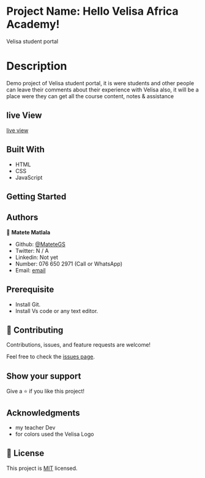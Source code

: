  # Project Name: Hello Velisa Africa Academy!
Velisa student portal

# Description
Demo project of Velisa student portal, it is were students and other people can leave 
their comments about their experience with Velisa also, it will be a place 
were they can get all the course content, notes & assistance

## live View
[live view](https://6443b40634418c7f7000b986--meek-gingersnap-c4c575.netlify.app/)

## Built With

- HTML
- CSS
- JavaScript

## Getting Started

## Authors
 👤 
 **Matete Matlala** 
 - Github: [@MateteGS](https://github.com/MateteGS) 
 - Twitter: N / A
 - Linkedin: Not yet
 - Number: 076 650 2971 (Call or WhatsApp)
 - Email: [email](https://mail.google.com/mail/u/0/#inbox)
## Prerequisite

- Install Git.
- Install Vs code or any text editor.

## 🤝 Contributing

Contributions, issues, and feature requests are welcome!

Feel free to check the [issues page](../../issues/).

## Show your support

Give a ⭐️ if you like this project!

## Acknowledgments

- my teacher Dev
- for colors used the Velisa Logo

## 📝 License

This project is [MIT](./MIT.md) licensed.
